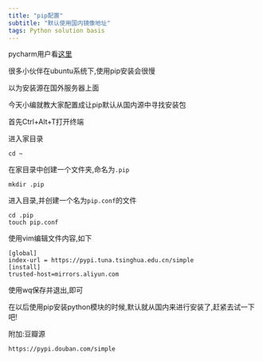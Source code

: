 ```yaml
---
title: "pip配置"
subtitle: "默认使用国内镜像地址"
tags: Python solution basis
---
```


pycharm用户看[这里](https://blog.csdn.net/kermitJam/article/details/82315974)

很多小伙伴在ubuntu系统下,使用pip安装会很慢

以为安装源在国外服务器上面

今天小编就教大家配置成让pip默认从国内源中寻找安装包

首先Ctrl+Alt+T打开终端


进入家目录
```Shell
cd ~
```
在家目录中创建一个文件夹,命名为`.pip`
```Shell
mkdir .pip
```
进入目录,并创建一个名为`pip.conf`的文件
```Shell
cd .pip
touch pip.conf
```

使用vim编辑文件内容,如下
```Shell
[global]
index-url = https://pypi.tuna.tsinghua.edu.cn/simple
[install]
trusted-host=mirrors.aliyun.com
```

使用wq保存并退出,即可

在以后使用pip安装python模块的时候,默认就从国内来进行安装了,赶紧去试一下吧!

附加:豆瓣源

```
https://pypi.douban.com/simple
```